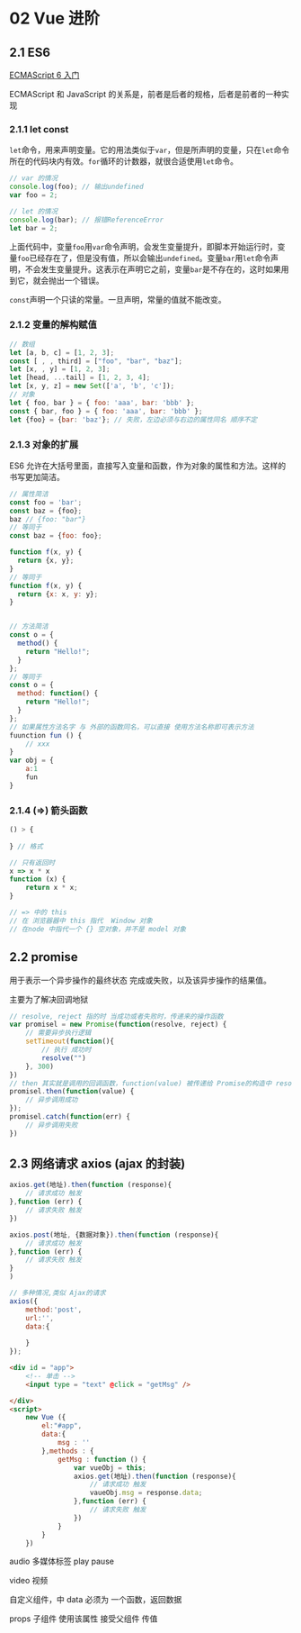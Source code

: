 # 02 Vue 进阶

## 2.1 ES6

[ECMAScript 6 入门](https://es6.ruanyifeng.com/#docs/intro)

ECMAScript 和 JavaScript 的关系是，前者是后者的规格，后者是前者的一种实现

### 2.1.1 let const

`let`命令，用来声明变量。它的用法类似于`var`，但是所声明的变量，只在`let`命令所在的代码块内有效。`for`循环的计数器，就很合适使用`let`命令。

```javascript
// var 的情况
console.log(foo); // 输出undefined
var foo = 2;

// let 的情况
console.log(bar); // 报错ReferenceError
let bar = 2;
```

上面代码中，变量`foo`用`var`命令声明，会发生变量提升，即脚本开始运行时，变量`foo`已经存在了，但是没有值，所以会输出`undefined`。变量`bar`用`let`命令声明，不会发生变量提升。这表示在声明它之前，变量`bar`是不存在的，这时如果用到它，就会抛出一个错误。



`const`声明一个只读的常量。一旦声明，常量的值就不能改变。

### 2.1.2 变量的解构赋值

```javascript
// 数组
let [a, b, c] = [1, 2, 3];
const [ , , third] = ["foo", "bar", "baz"];
let [x, , y] = [1, 2, 3];
let [head, ...tail] = [1, 2, 3, 4];
let [x, y, z] = new Set(['a', 'b', 'c']);
// 对象
let { foo, bar } = { foo: 'aaa', bar: 'bbb' };
const { bar, foo } = { foo: 'aaa', bar: 'bbb' };
let {foo} = {bar: 'baz'}; // 失败，左边必须与右边的属性同名 顺序不定
```

### 2.1.3 对象的扩展

ES6 允许在大括号里面，直接写入变量和函数，作为对象的属性和方法。这样的书写更加简洁。

```js
// 属性简洁
const foo = 'bar';
const baz = {foo};
baz // {foo: "bar"}
// 等同于
const baz = {foo: foo};

function f(x, y) {
  return {x, y};
}
// 等同于
function f(x, y) {
  return {x: x, y: y};
}


// 方法简洁
const o = {
  method() {
    return "Hello!";
  }
};
// 等同于
const o = {
  method: function() {
    return "Hello!";
  }
};
// 如果属性方法名字 与 外部的函数同名，可以直接 使用方法名称即可表示方法
fuunction fun () {
	// xxx
}
var obj = {
    a:1
    fun
}
```

### 2.1.4 (=>) 箭头函数

```js
() > {
    
} // 格式

// 只有返回时
x => x * x
function (x) {
    return x * x;
}

// => 中的 this
// 在 浏览器器中 this 指代  Window 对象
// 在node 中指代一个 {} 空对象，并不是 model 对象

```

## 2.2 promise

用于表示一个异步操作的最终状态 完成或失败，以及该异步操作的结果值。

主要为了解决回调地狱

```js
// resolve, reject 指的时 当成功或者失败时，传递来的操作函数
var promisel = new Promise(function(resolve, reject) {
    // 需要异步执行逻辑
    setTimeout(function(){
        // 执行 成功时
        resolve("")
    }, 300)
})
// then 其实就是调用的回调函数，function(value) 被传递给 Promise的构造中 resolve
promisel.then(function(value) {
    // 异步调用成功
});
promisel.catch(function(err) {
    // 异步调用失败
})
```

## 2.3 网络请求 axios (ajax 的封装)

```javascript
axios.get(地址).then(function (response){
	// 请求成功 触发    
},function (err) {
    // 请求失败 触发
})

axios.post(地址, {数据对象}).then(function (response){
	// 请求成功 触发    
},function (err) {
    // 请求失败 触发
}
)

// 多种情况,类似 Ajax的请求
axios({
    method:'post',
    url:'',
    data:{
        
    }
});
```

```html
<div id = "app">
    <!-- 单击 -->
    <input type = "text" @click = "getMsg" />

</div>
<script>
	new Vue ({
        el:"#app",
        data:{
            msg : ''
        },methods : {
            getMsg : function () {
                var vueObj = this;
                axios.get(地址).then(function (response){
                    // 请求成功 触发    
                    vaueObj.msg = response.data;
                },function (err) {
                    // 请求失败 触发
                })
            }
        }
    })
```

audio 多媒体标签 play pause 

video 视频

自定义组件，中 data  必须为 一个函数，返回数据

props  子组件 使用该属性 接受父组件 传值